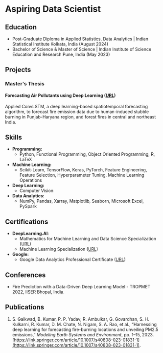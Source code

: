 # Aspiring Data Scientist

## Education
- Post-Graduate Diploma in Applied Statistics, Data Analytics \| Indian Statistical Institute Kolkata, India (August 2024)
- Bachelor of Science & Master of Science \| Indian Institute of Science Education and Research Pune, India (May 2023)

## Projects
### Master's Thesis
#### Forecasting Air Pollutants using Deep Learning ([URL](http://dr.iiserpune.ac.in:8080/xmlui/handle/123456789/7524))
Applied ConvLSTM, a deep learning-based spatiotemporal forecasting algorithm, to forecast fire emission data due to human-induced stubble burning in Punjab-Haryana region, and forest fires in central and northeast India.

## Skills
- **Programming:**
    - Python, Functional Programming, Object Oriented Programming, R, LaTeX
- **Machine Learning:**
    - Scikit-Learn, TensorFlow, Keras, PyTorch, Feature Engineering, Feature Selection, Hyperparameter Tuning, Machine Learning Operations
- **Deep Learning:**
    - Computer Vision
- **Data Analytics:**
    - NumPy, Pandas, Xarray, Matplotlib, Seaborn, Microsoft Excel, PySpark

## Certifications
- **DeepLearning.AI**:
    - Mathematics for Machine Learning and Data Science Specialization ([URL](https://coursera.org/share/2973f9cd5ec2c4bf020bbe46dc258349))
    - Machine Learning Specialization ([URL](https://coursera.org/share/e3258f2f3403f3d1fe095209a1d6dfab))
- **Google:**
    - Google Data Analytics Professional Certificate ([URL](https://coursera.org/share/fb1c2024da7e19462aaff2ca5cd252b1))

## Conferences
- Fire Prediction with a Data-Driven Deep Learning Model - TROPMET 2022, IISER Bhopal, India.

## Publications
1. S. Gaikwad, B. Kumar, P. P. Yadav, R. Ambulkar, G. Govardhan, S. H. Kulkarni, R. Kumar, D. M. Chate, N. Nigam, S. A. Rao, et al., “Harnessing deep learning for forecasting fire-burning locations and unveiling PM2.5 emissions,” *Modeling Earth Systems and Environment*, pp. 1–15, 2023. [https://link.springer.com/article/10.1007/s40808-023-01831-1](https://link.springer.com/article/10.1007/s40808-023-01831-1).
